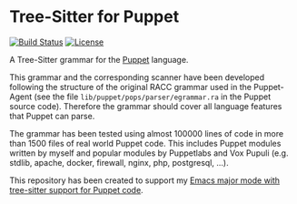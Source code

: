 # Tree-Sitter for Puppet

[![Build Status](https://github.com/smoeding/tree-sitter-puppet/actions/workflows/ci.yaml/badge.svg)](https://github.com/smoeding/tree-sitter-puppet/actions/workflows/ci.yaml)
[![License](https://img.shields.io/github/license/smoeding/tree-sitter-puppet.svg)](https://raw.githubusercontent.com/smoeding/tree-sitter-puppet/master/LICENSE)

A Tree-Sitter grammar for the [Puppet](https://www.puppet.com) language.

This grammar and the corresponding scanner have been developed following the structure of the original RACC grammar used in the Puppet-Agent (see the file `lib/puppet/pops/parser/egrammar.ra` in the Puppet source code). Therefore the grammar should cover all language features that Puppet can parse.

The grammar has been tested using almost 100000 lines of code in more than 1500 files of real world Puppet code. This includes Puppet modules written by myself and popular modules by Puppetlabs and Vox Pupuli (e.g. stdlib, apache, docker, firewall, nginx, php, postgresql, ...).

This repository has been created to support my [Emacs major mode with tree-sitter support for Puppet code](https://github.com/smoeding/puppet-ts-mode).
